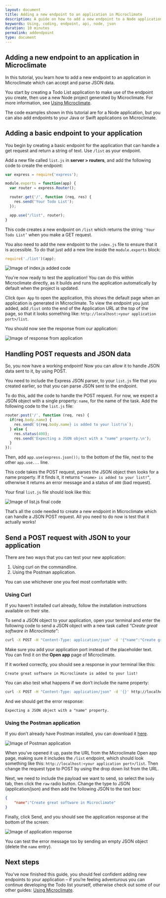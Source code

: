 ```yaml
---
layout: document
title: Adding a new endpoint to an application in Microclimate
description: A guide on how to add a new endpoint to a Node application in microclimate
keywords: Using, coding, endpoint, api, node, json
duration: 10 minutes
permalink: addendpoint
type: document
---
```


## Adding a new endpoint to an application in Microclimate

In this tutorial, you learn how to add a new endpoint to an application in Microclimate which can accept and parse JSON data.

You start by creating a Todo List application to make use of the endpoint you create, then use a new Node project generated by Microclimate. For more information, see [Using Microclimate](./usingmicroclimate).

The code examples shown in this tutorial are for a Node application, but you can also add endpoints to your Java or Swift applications on Microclimate.

## Adding a basic endpoint to your application

You begin by creating a basic endpoint for the application that can handle a get request and return a string of text. Use `/list` as your endpoint.

Add a new file called `list.js` in **server > routers**, and add the following code to create the endpoint:

```javascript
var express = require('express');

module.exports = function(app) {
  var router = express.Router();

  router.get('/', function (req, res) {
    res.send('Your Todo List');
  });

  app.use("/list", router);
}
```

This code creates a new endpoint on `/list` which returns the string `‘Your Todo List’` when you make a GET request.

You also need to add the new endpoint to the `index.js` file to ensure that it is accessible. To do that just add a new line inside the `module.exports` block:

```javascript
require('./list')(app);
```

![Image of index.js added code](./images/tutorial-add-endpoint-1.png)


You're now ready to test the application! You can do this within Microclimate directly, as it builds and runs the application automatically by default when the project is updated.

Click ```Open App``` to open the application, this shows the default page when an application is generated in Microclimate. To view the endpoint you just added, add `/list` onto the end of the Application URL at the top of the page, so that it looks something like: `http://localhost:<your application port>/list`.

You should now see the response from our application:

![Image of response from application](./images/tutorial-add-endpoint-2.png)

## Handling POST requests and JSON data

So, you now have a working endpoint! Now you can allow it to handle JSON data sent to it, by using POST.

You need to include the Express JSON parser, to your `list.js` file that you created earlier, so that you can parse JSON sent to the endpoint.

To do this, add the code to handle the POST request. For now, we expect a JSON object with a single property: ``name``, for the name of the task. Add the following code to the `list.js` file:

```javascript
router.post('/', function (req, res) {
  if(req.body.name) {
    res.send(`${req.body.name} is added to your list!\n`);
  } else {
    res.status(400);
    res.send('Expecting a JSON object with a "name" property.\n');
  }
});
```
Then, add `app.use(express.json());` to the bottom of the file, next to the other `app.use...` line.

This code takes the POST request, parses the JSON object then looks for a name property. If it finds it, it returns `“<name> is added to your list!”`, otherwise it returns an error message and a status of `400` (bad request).

Your final `list.js` file should look like this:

![Image of list.js final code](./images/tutorial-add-endpoint-3.png)

That’s all the code needed to create a new endpoint in Microclimate which can handle a JSON POST request. All you need to do now is test that it actually works!

## Send a POST request with JSON to your application

There are two ways that you can test your new application:

1.  Using curl on the commandline.
2.  Using the Postman application.

You can use whichever one you feel most comfortable with:

### Using Curl

If you haven’t installed curl already, follow the installation instructions available on their site.

To send a JSON object to your application, open your terminal and enter the following code to send a JSON object with a new task called *“Create great software in Microclimate”*:

```bash
curl -X POST -H "Content-Type: application/json" -d '{"name":"Create great software in Microclimate"}' http://localhost:<your application port>/list
```

Make sure you add your application port instead of the placeholder text. You can find it on the **Open app** page of Microclimate.

If it worked correctly, you should see a response in your terminal like this:

```
Create great software in Microclimate is added to your list!
```
You can also test what happens if we don’t include the name property:

```bash
curl -X POST -H "Content-Type: application/json" -d '{}' http://localhost:<your application port>/list
```

And we should get the error response:

```
Expecting a JSON object with a "name" property.
```


### Using the Postman application
If you don’t already have Postman installed, you can download it [here](https://www.getpostman.com/apps).

![Image of Postman application](./images/tutorial-add-endpoint-4.png)

When you’ve opened it up, paste the URL from the Microclimate Open app page, making sure it includes the `/list` endpoint, which should look something like this: `http://localhost:<your application port>/list`. Then change the request type to POST by using the drop down list from the URL.

Next, we need to include the payload we want to send, so select the `body` tab, then click the `raw` radio button. Change the type to JSON (application/json) and then add the following JSON to the text box:

```JSON
{
	"name":"Create great software in Microclimate"
}
```

Finally, click Send, and you should see the application response at the bottom of the screen:

![Image of application response](./images/tutorial-add-endpoint-5.png)

You can test the error message too by sending an empty JSON object (delete the ``name`` entry).

## Next steps

You’ve now finished this guide, you should feel confident adding new endpoints to your application – if you’re feeling adventurous you can continue developing the Todo list yourself, otherwise check out some of our other guides: [Using Microclimate](./usingmicroclimate).
